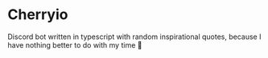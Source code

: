 # Cherryio
Discord bot written in typescript with random inspirational quotes, because I have nothing better to do with my time 🍒
